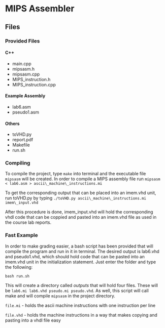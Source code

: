 
# MIPS Assembler

## Files
### Provided Files
#### C++
- main.cpp 
- mipsasm.h
- mipsasm.cpp
- MIPS\_instruction.h
- MIPS\_instruction.cpp
#### Example Assembly    
- lab6.asm
- pseudo1.asm 
#### Others
- toVHD.py 
- report.pdf
- Makefile 
- run.sh   

### Compiling

To compile the project, type `make` into terminal and the executable file
`mipsasm` will be created. In order to compile a MIPS assembly file run
`mipsasm < lab6.asm > ascii\_machine\_instructions.mi`

To get the corresponding output that can be placed into an imem.vhd unit,
run toVHD.py by typing `./toVHD.py ascii\_machine\_instructions.mi 
imem\_input.vhd`

After this procedure is done, imem\_input.vhd will hold the corresponding 
vhdl code that can be coppied and pasted into an imem.vhd file as used in
the course lab reports.

### Fast Example

In order to make grading easier, a bash script has been provided that
will compile the program and run in it in terminal. The desired output
is lab6.vhd and pseudo1.vhd, which should hold code that can be pasted 
into an imem.vhd unit in the initialization statement. Just enter the
folder and type the following:
    
`bash run.sh`

This will create a directory called _outputs_ that will hold four files.
These will be `lab6.mi lab6.vhd pseudo.mi pseudo.vhd`. As well, this script will
call make and will compile `mipsasm` in the project directory.

`file.mi`
    - holds the ascii machine instructions with one instruction per line

`file.vhd` 
    - holds the machine instructions in a way that makes copying and pasting
      into a vhdl file easy



